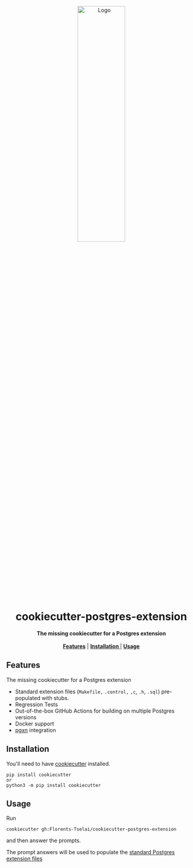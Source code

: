 <p align="center">
<p align="center">
   <img width="50%" height="40%" src="https://raw.githubusercontent.com/Florents-Tselai/cookiecutter-postgres-extension/main/docs/img/DALL·E%202023-12-17%2019.55.35%20-%20An%20elephant%20sitting%20comfortably%2C%20holding%20a%20python%20gently%20in%20its%20lap.%20The%20elephant%2C%20with%20a%20caring%20expression%2C%20is%20feeding%20cookies%20to%20the%20python.%20The%20sce.png" alt="Logo">
  </p>
  <h1 align="center">cookiecutter-postgres-extension</h1>
  <p align="center">
  <strong>The missing cookiecutter for a Postgres extension</strong>
    <br> <br />
    <a href="#features"><strong> Features</strong></a> |
    <a href="#installation"><strong> Installation </strong></a> |
    <a href="#usage"><strong> Usage </strong></a>
   </p>
<p align="center">

## Features

The missing cookiecutter for a Postgres extension

* Standard extension files (`Makefile,` `.control,` `,c`, `.h`, `.sql`) pre-populated with stubs.
* Regression Tests
* Out-of-the-box GitHub Actions for building on multiple Postgres versions
* Docker support
* [pgxn](https://pgxn.org) integration

## Installation

You'll need to have [cookiecutter](https://cookiecutter.readthedocs.io/) installed.

    pip install cookiecutter
    or
    python3 -m pip install cookiecutter
    

## Usage

Run

    cookiecutter gh:Florents-Tselai/cookiecutter-postgres-extension  

and then answer the prompts. 

The prompt answers will be used to populate the [standard Postgres 
extension files](https://www.postgresql.org/docs/current/extend-extensions.html#EXTEND-EXTENSIONS-FILES)
